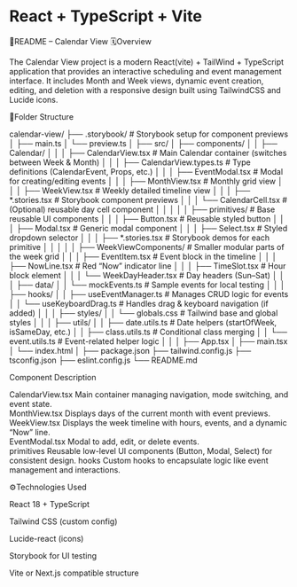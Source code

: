 # React + TypeScript + Vite
📘README – Calendar View
🗓Overview

The Calendar View project is a modern React(vite) + TailWind + TypeScript application that provides an interactive scheduling and event management interface.
It includes Month and Week views, dynamic event creation, editing, and deletion with a responsive design built using TailwindCSS and Lucide icons.

🧩Folder Structure

calendar-view/
├── .storybook/                  # Storybook setup for component previews
│   ├── main.ts
│   └── preview.ts
│
├── src/
│   ├── components/
│   │   ├── Calendar/
│   │   │   ├── CalendarView.tsx         # Main Calendar container (switches between Week & Month)
│   │   │   ├── CalendarView.types.ts    # Type definitions (CalendarEvent, Props, etc.)
│   │   │   ├── EventModal.tsx           # Modal for creating/editing events
│   │   │   ├── MonthView.tsx            # Monthly grid view
│   │   │   ├── WeekView.tsx             # Weekly detailed timeline view
│   │   │   ├── *.stories.tsx            # Storybook component previews
│   │   │   └── CalendarCell.tsx         # (Optional) reusable day cell component
│   │   │
│   │   ├── primitives/                  # Base reusable UI components
│   │   │   ├── Button.tsx               # Reusable styled button
│   │   │   ├── Modal.tsx                # Generic modal component
│   │   │   ├── Select.tsx               # Styled dropdown selector
│   │   │   ├── *.stories.tsx            # Storybook demos for each primitive
│   │   │
│   │   ├── WeekViewComponents/          # Smaller modular parts of the week grid
│   │   │   ├── EventItem.tsx            # Event block in the timeline
│   │   │   ├── NowLine.tsx              # Red “Now” indicator line
│   │   │   ├── TimeSlot.tsx             # Hour block element
│   │   │   └── WeekDayHeader.tsx        # Day headers (Sun–Sat)
│   │
│   ├── data/
│   │   └── mockEvents.ts                # Sample events for local testing
│   │
│   ├── hooks/
│   │   ├── useEventManager.ts           # Manages CRUD logic for events
│   │   └── useKeyboardDrag.ts           # Handles drag & keyboard navigation (if added)
│   │
│   ├── styles/
│   │   └── globals.css                  # Tailwind base and global styles
│   │
│   ├── utils/
│   │   ├── date.utils.ts                # Date helpers (startOfWeek, isSameDay, etc.)
│   │   ├── class.utils.ts               # Conditional class merging
│   │   └── event.utils.ts               # Event-related helper logic
│   │
│   ├── App.tsx
│   ├── main.tsx
│   └── index.html
│
├── package.json
├── tailwind.config.js
├── tsconfig.json
├── eslint.config.js
└── README.md

Component           Description                                                                     

CalendarView.tsx    Main container managing navigation, mode switching, and event state.            
MonthView.tsx       Displays days of the current month with event previews.                         
WeekView.tsx        Displays the week timeline with hours, events, and a dynamic “Now” line.        
EventModal.tsx      Modal to add, edit, or delete events.                                           
primitives          Reusable low-level UI components (Button, Modal, Select) for consistent design. 
hooks               Custom hooks to encapsulate logic like event management and interactions.  

⚙️Technologies Used

React 18 + TypeScript

Tailwind CSS (custom config)

Lucide-react (icons)

Storybook for UI testing

Vite or Next.js compatible structure     

